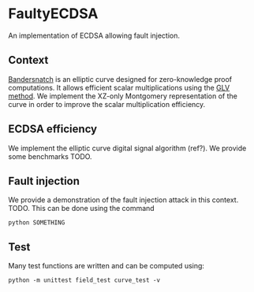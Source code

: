 # FaultyECDSA
An implementation of ECDSA allowing fault injection.

## Context
[Bandersnatch](https://eprint.iacr.org/2021/1152.pdf) is an elliptic curve designed for zero-knowledge proof computations.
It allows efficient scalar multiplications using the [GLV method](https://www.iacr.org/archive/crypto2001/21390189.pdf).
We implement the XZ-only Montgomery representation of the curve in order to improve the scalar multiplication efficiency.

## ECDSA efficiency
We implement the elliptic curve digital signal algorithm (ref?). We provide some benchmarks TODO.

## Fault injection
We provide a demonstration of the fault injection attack in this context. TODO.
This can be done using the command
```
python SOMETHING
```

## Test
Many test functions are written and can be computed using:
```
python -m unittest field_test curve_test -v
```